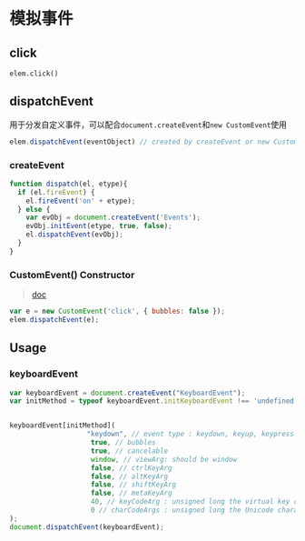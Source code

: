 # 模拟事件

## click

`elem.click()`

## dispatchEvent

用于分发自定义事件，可以配合`document.createEvent`和`new CustomEvent`使用

```javascript
elem.dispatchEvent(eventObject) // created by createEvent or new CustomEvent
```

### createEvent

```javascript
function dispatch(el, etype){
  if (el.fireEvent) {
    el.fireEvent('on' + etype);
  } else {
    var evObj = document.createEvent('Events');
    evObj.initEvent(etype, true, false);
    el.dispatchEvent(evObj);
  }
}
```

### CustomEvent\(\) Constructor

> [doc](https://developer.mozilla.org/en-US/docs/Web/API/CustomEvent)

```javascript
var e = new CustomEvent('click', { bubbles: false });
elem.dispatchEvent(e);
```

## Usage

### keyboardEvent

```javascript
var keyboardEvent = document.createEvent("KeyboardEvent");
var initMethod = typeof keyboardEvent.initKeyboardEvent !== 'undefined' ? "initKeyboardEvent" : "initKeyEvent";


keyboardEvent[initMethod](
                   "keydown", // event type : keydown, keyup, keypress
                    true, // bubbles
                    true, // cancelable
                    window, // viewArg: should be window
                    false, // ctrlKeyArg
                    false, // altKeyArg
                    false, // shiftKeyArg
                    false, // metaKeyArg
                    40, // keyCodeArg : unsigned long the virtual key code, else 0
                    0 // charCodeArgs : unsigned long the Unicode character associated with the depressed key, else 0
);
document.dispatchEvent(keyboardEvent);
```

